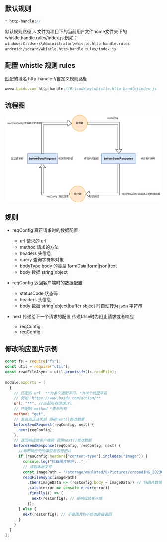 ## 默认规则

```js
* http-handle://
```
默认规则路径 js 文件为项目下的当前用户文件home文件夹下的 whistle.handle.rules/index.js,例如：
`windows:C:\Users\Administrator\whistle.http-handle.rules`
`android:/sdcard/whistle.http-handle.rules/index.js`

## 配置 whistle 规则 rules

匹配的域名 http-handle://自定义规则路径

```js
wwww.baidu.com http-handle://E:\code\my\whistle.http-handle\index.js
```

## 流程图

![流程图片](flow.png)

## 规则

- reqConfig 真正请求时的数据配置
  - url 请求的 url
  - method 请求的方法
  - headers 头信息
  - query 查询字符串对象
  - bodyType body 的类型 formData|form|json|text
  - body 数据 string|object

- reqConfig 返回客户端时的数据配置
  - statusCode 状态码
  - headers 头信息
  - body 数据 string|object|buffer object 时自动转为 json 字符串

- next 传递给下一个请求的配置 传递false时为阻止请求或者响应
  - reqConfig
  - reqConfig


## 修改响应图片示例
```js
const fs = require("fs");
const util = require("util");
const readFileAsync = util.promisify(fs.readFile);

module.exports = [
  {
    // 匹配的 url  **为多个通配字符，*为单个统配字符
    // 例如：https://www.baidu.com/action/**
    url: "**", //匹配所有请求url
    // 匹配的 method *表示所有
    method: "get",
    // 发送真正请求前 调用next()修改数据
    beforeSendRequest(reqConfig, next) {
      next(reqConfig);
    },
    // 返回响应给客户端前 调用next()修改数据
    beforeSendResponse(reqConfig, resConfig, next) {
      //判断响应的的类型是否是图片
      if (resConfig.headers["content-type"].includes("image")) {
        console.log("拦截图片响应...");
        // 读取本地文件
        const imagePath = "/storage/emulated/0/Pictures/cropedIMG_20230719_160944.jpg.png";
        readFileAsync(imagePath)
          .then(imageData => (resConfig.body = imageData)) // 将图片数据替换
          .catch(error => console.error(error))
          .finally(() => {
            next(resConfig); // 把响应给客户端
          });
      } else {
        next(resConfig); // 不是图片则不修改直接返回
      }
    }
  }
];
```
